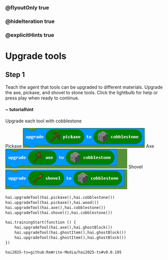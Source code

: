 ### @flyoutOnly true
### @hideIteration true
### @explicitHints true

# Upgrade tools

## Step 1
Teach the agent that tools can be upgraded to different materials. Upgrade the axe, pickaxe, and shovel to stone tools. Click the lightbulb for help or press play when ready to continue.

#### ~ tutorialhint 
Upgrade each tool with cobblestone

Pickaxe
![Pickaxe](https://raw.githubusercontent.com/ReWrite-Media/makecode/master/blocks/hai2025/img/pickaxe_upgrade.png "Pickaxe")
Axe
![Axe](https://raw.githubusercontent.com/ReWrite-Media/makecode/master/blocks/hai2025/img/axe_upgrade.png "Axe")
Shovel
![Shovel](https://raw.githubusercontent.com/ReWrite-Media/makecode/master/blocks/hai2025/img/shovel_upgrade.png "Shovel")

```ghost
hai.upgradeTool(hai.pickaxe(),hai.cobblestone())
hai.upgradeTool(hai.pickaxe(),hai.wood())
hai.upgradeTool(hai.axe(),hai.cobblestone())
hai.upgradeTool(hai.shovel(),hai.cobblestone())
```
```template
hai.trainingStart(function () {
    hai.upgradeTool(hai.axe(),hai.ghostBlock())
    hai.upgradeTool(hai.ghostItem(),hai.ghostBlock())
    hai.upgradeTool(hai.ghostItem(),hai.ghostBlock())
})

```
```package
hai2025-ts=github:ReWrite-Media/hai2025-ts#v0.0.105
```
